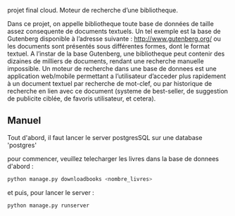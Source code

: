 projet final cloud. Moteur de recherche d’une bibliotheque.

Dans ce projet, on appelle bibliotheque toute base de données de taille
assez consequente de documents textuels. Un tel exemple est la base de Gutenberg disponible à l’adresse suivante : 
http://www.gutenberg.org/ ou les documents sont présentés sous différentes formes, dont le format textuel. A
l’instar de la base Gutenberg, une bibliotheque peut contenir des dizaines de milliers de documents, rendant une recherche
manuelle impossible. Un moteur de recherche dans une base de donnees est une application web/mobile permettant a
l’utilisateur d’acceder plus rapidement à un document textuel par recherche de mot-clef, ou par historique de recherche
en lien avec ce document (systeme de best-seller, de suggestion de publicite ciblée, de favoris utilisateur, et cetera). 

## Manuel
Tout d'abord, il faut lancer le server postgresSQL sur une database 'postgres'

pour commencer, veuillez telecharger les livres dans la base de donnees d'abord :
```bash
python manage.py downloadbooks <nombre_livres>
```

et puis, pour lancer le server :
```bash
python manage.py runserver 
```


